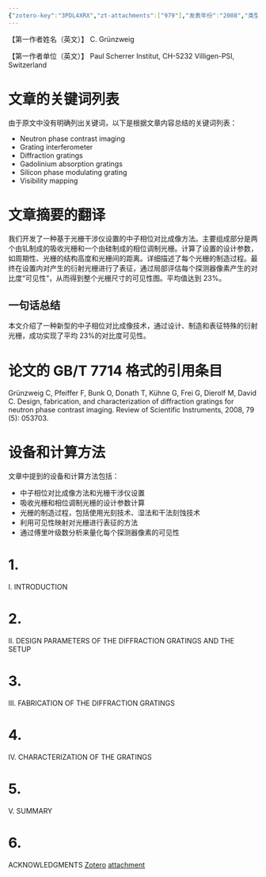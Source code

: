 ```yaml
---
{"zotero-key":"3PDL4XRX","zt-attachments":["979"],"发表年份":"2008","类型":["论文"],"评分":"5","简单评价":"待总结","dg-publish":true,"permalink":"/3_工作归档/收集/Design, fabrication, and characterization of diffraction gratings for neutron phase contrast imag/","dgPassFrontmatter":true}
---
```




【第一作者姓名（英文）】
C. Grünzweig

【第一作者单位（英文）】
Paul Scherrer Institut, CH-5232 Villigen-PSI, Switzerland

# 文章的关键词列表
由于原文中没有明确列出关键词，以下是根据文章内容总结的关键词列表：
- Neutron phase contrast imaging
- Grating interferometer
- Diffraction gratings
- Gadolinium absorption gratings
- Silicon phase modulating grating
- Visibility mapping

# 文章摘要的翻译
我们开发了一种基于光栅干涉仪设置的中子相位对比成像方法。主要组成部分是两个由钆制成的吸收光栅和一个由硅制成的相位调制光栅。计算了设置的设计参数，如周期性、光栅的结构高度和光栅间的距离。详细描述了每个光栅的制造过程。最终在设置内对产生的衍射光栅进行了表征，通过局部评估每个探测器像素产生的对比度“可见性”，从而得到整个光栅尺寸的可见性图。平均值达到 23%。

## 一句话总结
本文介绍了一种新型的中子相位对比成像技术，通过设计、制造和表征特殊的衍射光栅，成功实现了平均 23%的对比度可见性。

# 论文的 GB/T 7714 格式的引用条目
Grünzweig C, Pfeiffer F, Bunk O, Donath T, Kühne G, Frei G, Dierolf M, David C. Design, fabrication, and characterization of diffraction gratings for neutron phase contrast imaging. Review of Scientific Instruments, 2008, 79 (5): 053703.

# 设备和计算方法
文章中提到的设备和计算方法包括：
- 中子相位对比成像方法和光栅干涉仪设置
- 吸收光栅和相位调制光栅的设计参数计算
- 光栅的制造过程，包括使用光刻技术、湿法和干法刻蚀技术
- 利用可见性映射对光栅进行表征的方法
- 通过傅里叶级数分析来量化每个探测器像素的可见性

# 1. 
I. INTRODUCTION

# 2. 
II. DESIGN PARAMETERS OF THE DIFFRACTION GRATINGS AND THE SETUP

# 3. 
III. FABRICATION OF THE DIFFRACTION GRATINGS

# 4. 
IV. CHARACTERIZATION OF THE GRATINGS

# 5. 
V. SUMMARY

# 6. 
ACKNOWLEDGMENTS [Zotero](zotero://select/library/items/3PDL4XRX) [attachment](<file:///D:/FILE/zotero%20database/storage/RU4LE4ET/Gr%C3%BCnzweig%20%E7%AD%89%20-%202008%20-%20Design,%20fabrication,%20and%20characterization%20of%20diffr.pdf>)
